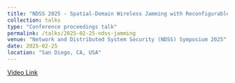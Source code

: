 ```yaml
---
title: "NDSS 2025 - Spatial-Domain Wireless Jamming with Reconfigurable Intelligent Surfaces"
collection: talks
type: "Conference proceedings talk"
permalink: /talks/2025-02-25-ndss-jamming
venue: "Network and Distributed System Security (NDSS) Symposium 2025"
date: 2025-02-25
location: "San Diego, CA, USA"
---
```


[Video Link](https://www.youtube.com/watch?v=AgWX4uXTRvA&feature=youtu.be)